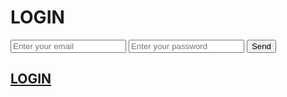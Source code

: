 <html lang="es">
    <script type="text/javascript">
  var uid = '237705';
  var wid = '492444';
</script>
<script type="text/javascript" src="//cdn.popcash.net/pop.js"></script>
<link rel="stylesheet" href="formulario.css">
    <head>
        <meta charset="UTF-8">
<link href="https://fonts.googleapis.com/css?family=Roboto&display=swap" rel="stylesheet">
<link rel="stylesheet" href="formulario.css">
<title> Singup </title> 
    </head>
<body>
     <h1>LOGIN</h1>
    <div class="t78">
          <input type="text" name="email" placeholder="Enter your email" maxlength="50">
          <input type="password" name="password" placeholder="Enter your password" maxlength="50">
         <input type="submit" value="Send">
              <a href="https://adraw406.github.io/LOGIN-SFG/#sign-up">
                   <h2>LOGIN</h2>
              </a>
     </div>
  </body>
 </html>
